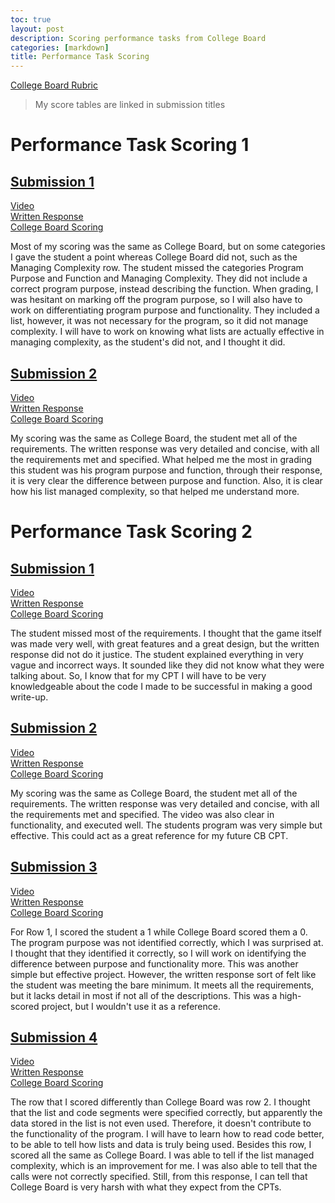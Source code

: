 ```yaml
---
toc: true
layout: post
description: Scoring performance tasks from College Board 
categories: [markdown]
title: Performance Task Scoring
---
```


[College Board Rubric](https://apcentral.collegeboard.org/media/pdf/ap22-sg-computer-science-principles.pdf)
> My score tables are linked in submission titles

# Performance Task Scoring 1

## [Submission 1](https://github.com/annikaliao/annika/issues/12)

[Video](https://secure-media.collegeboard.org/apc/ap-computer-science-principles-2022-create-performance-task-sample-f-video.mp4)<br>
[Written Response](https://apcentral.collegeboard.org/media/pdf/ap-computer-science-principles-2022-create-performance-task-sample-f.pdf)<br>
[College Board Scoring](https://drive.google.com/file/d/1h1BDVPlYfXE5Lg1AZ8VdWJf6erT3hQ4e/view?usp=share_link)

Most of my scoring was the same as College Board, but on some categories I gave the student a point whereas College Board did not, such as the Managing Complexity row. The student missed the categories Program Purpose and Function and Managing Complexity. They did not include a correct program purpose, instead describing the function. When grading, I was hesitant on marking off the program purpose, so I will also have to work on differentiating program purpose and functionality. They included a list, however, it was not necessary for the program, so it did not manage complexity. I will have to work on knowing what lists are actually effective in managing complexity, as the student's did not, and I thought it did. 

## [Submission 2](https://github.com/annikaliao/annika/issues/14)

[Video](https://youtu.be/tEXoC-zYsrU)<br>
[Written Response](https://apcentral.collegeboard.org/media/pdf/ap-computer-science-principles-2022-create-performance-task-sample-a.pdf)<br>
[College Board Scoring](https://drive.google.com/file/d/1h1BDVPlYfXE5Lg1AZ8VdWJf6erT3hQ4e/view?usp=share_link)

My scoring was the same as College Board, the student met all of the requirements. The written response was very detailed and concise, with all the requirements met and specified. What helped me the most in grading this student was his program purpose and function, through their response, it is very clear the difference between purpose and function. Also, it is clear how his list managed complexity, so that helped me understand more. 

# Performance Task Scoring 2

## [Submission 1](https://github.com/annikaliao/annika/issues/16)

[Video](https://secure-media.collegeboard.org/apc/ap-computer-science-principles-2022-create-performance-task-sample-i-video.mp4)<br>
[Written Response](https://apcentral.collegeboard.org/media/pdf/ap-computer-science-principles-2022-create-performance-task-sample-i.pdf)<br>
[College Board Scoring](https://drive.google.com/file/d/1HXDauimq8edpT0-aZ2iIujzLdIxtyKMx/view?usp=share_link)

The student missed most of the requirements. I thought that the game itself was made very well, with great features and a great design, but the written response did not do it justice. The student explained everything in very vague and incorrect ways. It sounded like they did not know what they were talking about. So, I know that for my CPT I will have to be very knowledgeable about the code I made to be successful in making a good write-up. 

## [Submission 2](https://github.com/annikaliao/annika/issues/18)

[Video](https://youtu.be/VTtZi_Cr4Cc)<br>
[Written Response](https://apcentral.collegeboard.org/media/pdf/ap-computer-science-principles-2022-create-performance-task-sample-b.pdf)<br>
[College Board Scoring](https://drive.google.com/file/d/1bzSueMdVVt3QVmkMCSKEkIVd9mZ3hQBP/view?usp=share_link)

My scoring was the same as College Board, the student met all of the requirements. The written response was very detailed and concise, with all the requirements met and specified. The video was also clear in functionality, and executed well. The students program was very simple but effective. This could act as a great reference for my future CB CPT. 

## [Submission 3](https://github.com/annikaliao/annika/issues/19)

[Video](https://www.youtube.com/shorts/TiKzQk5aK9k)<br>
[Written Response](https://apcentral.collegeboard.org/media/pdf/ap-computer-science-principles-2022-create-performance-task-sample-d.pdf)<br>
[College Board Scoring](https://drive.google.com/file/d/1dX7KNT9axip5DQDEYdIYbuajcrWUB4lR/view)

For Row 1, I scored the student a 1 while College Board scored them a 0. The program purpose was not identified correctly, which I was surprised at. I thought that they identified it correctly, so I will work on identifying the difference between purpose and functionality more. This was another simple but effective project. However, the written response sort of felt like the student was meeting the bare minimum. It meets all the requirements, but it lacks detail in most if not all of the descriptions. This was a high-scored project, but I wouldn't use it as a reference.

## [Submission 4](https://github.com/annikaliao/annika/issues/20)

[Video](https://secure-media.collegeboard.org/apc/ap-computer-science-principles-2022-create-performance-task-sample-g-video.mp4)<br>
[Written Response](https://apcentral.collegeboard.org/media/pdf/ap-computer-science-principles-2022-create-performance-task-sample-g.pdf)<br>
[College Board Scoring](https://drive.google.com/file/d/1so2WKNMi5vONuFCWZFFUqq8gVWNe_jCS/view)

The row that I scored differently than College Board was row 2. I thought that the list and code segments were specified correctly, but apparently the data stored in the list is not even used. Therefore, it doesn't contribute to the functionality of the program. I will have to learn how to read code better, to be able to tell how lists and data is truly being used. Besides this row, I scored all the same as College Board. I was able to tell if the list managed complexity, which is an improvement for me. I was also able to tell that the calls were not correctly specified. Still, from this response, I can tell that College Board is very harsh with what they expect from the CPTs.